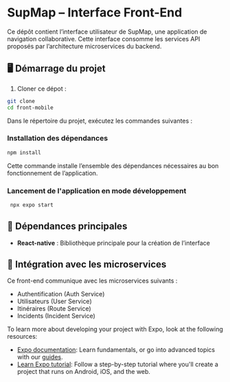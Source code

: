 # SupMap – Interface Front-End

Ce dépôt contient l’interface utilisateur de SupMap, une application de navigation collaborative. Cette interface consomme les services API proposés par l’architecture microservices du backend.

## 🖥️ Démarrage du projet

1. Cloner ce dépot :

```bash
git clone
cd front-mobile
```

Dans le répertoire du projet, exécutez les commandes suivantes :

### Installation des dépendances

```bash
npm install
```

Cette commande installe l’ensemble des dépendances nécessaires au bon fonctionnement de l’application.

### Lancement de l'application en mode développement

   ```bash
    npx expo start
   ```

## 🔗 Dépendances principales

* **React-native** : Bibliothèque principale pour la création de l’interface

## 🔐 Intégration avec les microservices

Ce front-end communique avec les microservices suivants :

* Authentification (Auth Service)
* Utilisateurs (User Service)
* Itinéraires (Route Service)
* Incidents (Incident Service)

To learn more about developing your project with Expo, look at the following resources:

- [Expo documentation](https://docs.expo.dev/): Learn fundamentals, or go into advanced topics with our [guides](https://docs.expo.dev/guides).
- [Learn Expo tutorial](https://docs.expo.dev/tutorial/introduction/): Follow a step-by-step tutorial where you'll create a project that runs on Android, iOS, and the web.

